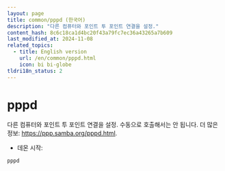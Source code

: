 ```yaml
---
layout: page
title: common/pppd (한국어)
description: "다른 컴퓨터와 포인트 투 포인트 연결을 설정."
content_hash: 8c6c18ca1d4bc20f43a79fc7ec36a43265a7b609
last_modified_at: 2024-11-08
related_topics:
  - title: English version
    url: /en/common/pppd.html
    icon: bi bi-globe
tldri18n_status: 2
---
```

# pppd

다른 컴퓨터와 포인트 투 포인트 연결을 설정.
수동으로 호출해서는 안 됩니다.
더 많은 정보: <https://ppp.samba.org/pppd.html>.

- 데몬 시작:

`pppd`
